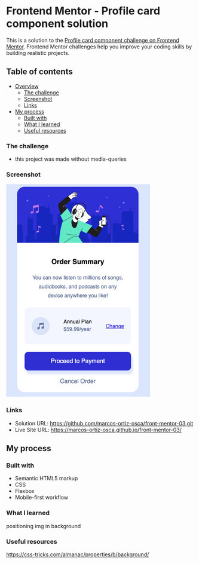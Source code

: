 # Frontend Mentor - Profile card component solution

This is a solution to the [Profile card component challenge on Frontend Mentor](https://www.frontendmentor.io/challenges/profile-card-component-cfArpWshJ). Frontend Mentor challenges help you improve your coding skills by building realistic projects. 

## Table of contents

- [Overview](#overview)
  - [The challenge](#the-challenge)
  - [Screenshot](#screenshot)
  - [Links](#links)
- [My process](#my-process)
  - [Built with](#built-with)
  - [What I learned](#what-i-learned)
  - [Useful resources](#useful-resources)

### The challenge

- this project was made without media-queries 

### Screenshot

![Screenshot](my_screenshot.png)


### Links

- Solution URL: https://github.com/marcos-ortiz-osca/front-mentor-03.git
- Live Site URL: https://marcos-ortiz-osca.github.io/front-mentor-03/

## My process

### Built with

- Semantic HTML5 markup
- CSS 
- Flexbox
- Mobile-first workflow


### What I learned

positioning img in background


### Useful resources

https://css-tricks.com/almanac/properties/b/background/
